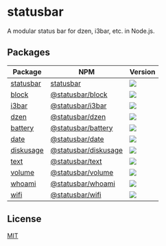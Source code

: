 # statusbar

A modular status bar for dzen, i3bar, etc. in Node.js.

## Packages

| Package | NPM | Version |
|---------|-----|---------|
| [statusbar](./packages/statusbar) | [statusbar](https://npm.im/statusbar) | ![](https://img.shields.io/npm/v/statusbar.svg) |
| [block](./packages/block) | [@statusbar/block](https://npm.im/@statusbar/block) | ![](https://img.shields.io/npm/v/@statusbar/block.svg) |
| [i3bar](./packages/i3bar) | [@statusbar/i3bar](https://npm.im/@statusbar/i3bar) | ![](https://img.shields.io/npm/v/@statusbar/i3bar.svg) |
| [dzen](./packages/dzen) | [@statusbar/dzen](https://npm.im/@statusbar/dzen) | ![](https://img.shields.io/npm/v/@statusbar/dzen.svg) |
| [battery](./packages/battery) | [@statusbar/battery](https://npm.im/@statusbar/battery) | ![](https://img.shields.io/npm/v/@statusbar/battery.svg) |
| [date](./packages/date) | [@statusbar/date](https://npm.im/@statusbar/date) | ![](https://img.shields.io/npm/v/@statusbar/date.svg) |
| [diskusage](./packages/diskusage) | [@statusbar/diskusage](https://npm.im/@statusbar/diskusage) | ![](https://img.shields.io/npm/v/@statusbar/diskusage.svg) |
| [text](./packages/text) | [@statusbar/text](https://npm.im/@statusbar/text) | ![](https://img.shields.io/npm/v/@statusbar/text.svg) |
| [volume](./packages/volume) | [@statusbar/volume](https://npm.im/@statusbar/volume) | ![](https://img.shields.io/npm/v/@statusbar/volume.svg) |
| [whoami](./packages/whoami) | [@statusbar/whoami](https://npm.im/@statusbar/whoami) | ![](https://img.shields.io/npm/v/@statusbar/whoami.svg) |
| [wifi](./packages/wifi) | [@statusbar/wifi](https://npm.im/@statusbar/wifi) | ![](https://img.shields.io/npm/v/@statusbar/wifi.svg) |


## License

[MIT](./LICENSE)
